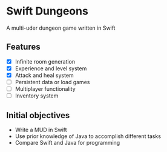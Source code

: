 # Swift Dungeons
A multi-uder dungeon game written in Swift

## Features
- [x] Infinite room generation
- [x] Experience and level system
- [x] Attack and heal system
- [ ] Persistent data or load games
- [ ] Multiplayer functionality
- [ ] Inventory system

## Initial objectives
- Write a MUD in Swift
- Use prior knowledge of Java to accomplish different tasks
- Compare Swift and Java for programming
